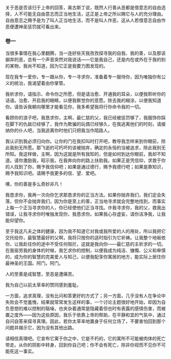 关于恶是否该归于上帝的回答，奥古斯丁说，既然人行善从恶都是借意志的自由选择，人不可能无自由意志而正当地生活，这正是上帝之所以赐它与人的充分理由。自由意志之赐予是为了叫人正当地生活，而不是叫人作恶，这从人若借意志自由作恶便遭神圣惩罚就可看出来。



### 卷一

当很多事情在我心里翻腾，当一连好些天我孜孜探寻我的自我、我的善，以及那该摒弃的恶，总有一个声音突然对我说话——它是我自己，还是内在或外在于我的别的某物，我尚不知道，因为它正是我要力图发现的。



现在我专一爱你，专一跟从你，专一寻求你，准备着专一服侍你，因为唯独你有公义的统治，我渴望着由你掌管。

我祈求你，请指示、命令你之所愿，但是请治愈、开通我的耳朵，以便我聆听你的话语。治愈、开启我的眼睛，以便我察觉你的意愿。除去我的糊涂，以便我知道你。请告诉我朝向哪里才能看见你，我多希望我将行你命令我的一切。

看顾你的浪子吧，我恳求你，主啊，最仁慈的父，我已经被惩罚够了，我服饰你踩在脚下的仇敌已经够了，我作为欺骗的玩偶已经够久，在我逃离他们的时刻，请接纳你的仆人吧，当我逃离你时他们只把我当作陌路人。

我认识到我必须归向你。让你的门在我扣叫时打开吧，教导我怎样来到你眼前，除此我别无所愿。那飞逝的可朽坏的该被抛弃，确定的永恒的当被追求，除此我别无所知。我这样做，主啊，因为这就是所有我知的，但是如何到达你眼前，我却不知道。请你激励我，昭示我，在我奔向你的路上扶助我。如果正是凭信仰，求救于你的人找到了你，赐予我信仰吧；如果是通过德行，赐予我德行吧；如果是靠知识，赐予我知识吧。请赐予我更多的信、望、爱吧。

噢，你的善是多么奇妙非凡！

我恳求你，我再一次向你乞求那恳求你的正当方法。如果你抛弃我们，我们定会失落，但你不会抛弃我们，因为你是至上的善，正当地寻求就会完整地找到，而事实上每一个正当寻求你的人，你已经使他们正当寻找。许我寻求你，我的父，救我出错误，让我寻求你时唯独发现你，我恳求你。如果我心存虚妄，请你洁净我，让我能仰望你。

至于我这凡夫之体的健康，因为我不知道它对我或我所爱的人的用处，所以我把它交托给你，最智慧最好的父啊，我将只按你的适时指引为它祈祷。让我整个地皈依你，让我赴往你的途中不受任何阻拦，这就是我向你——最仁慈的主祈求的一切。在我驱劳我的身体的时候，我乞求你的控制，以便我成为纯洁、慷慨、公义和审慎的，成为你的智慧的完美爱人与知己，以便我配享你寓居的地方，能实际上居住你最神圣的王国。阿门。阿门。

人的至善是成智慧，至恶是遭痛苦。

我为自己以前太草率的赞同感到羞耻。

一方面，追求真理，没有比问和答更好的方式了；另一方面，几乎没有人在争论中失败会不觉羞愧，结果就常常发生这样的事，一个讨论主题很好地开始，却因为自负思想的难以控制的聒噪，也夹杂着通常是隐藏着但也时有表露的感情伤害，而被置之度外——因为这些原因，我乐于依靠上帝的帮助，在平静和宜的气氛中，通过自问自答来探寻真理。因此，若你太草率地置身于任何立场了，不要害怕回到那个问题并揭示它，因为没有其他出路。

请相信真理吧。它宣布它寓于你之中，它是不朽的，它的寓所不可能被肉体的死亡带走。从你的阴影中转身，回到你自己吧；你不会有死亡，除非你视而不见你不可能死这一事实。